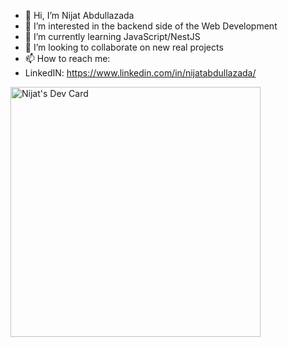 - 👋 Hi, I’m Nijat Abdullazada
- 👀 I’m interested in the backend side of the Web Development
- 🌱 I’m currently learning JavaScript/NestJS
- 💞️ I’m looking to collaborate on new real projects
- 📫 How to reach me:
- LinkedIN: https://www.linkedin.com/in/nijatabdullazada/

<!---
HorrorOTB/HorrorOTB is a ✨ special ✨ repository because its `README.md` (this file) appears on your GitHub profile.
You can click the Preview link to take a look at your changes.
--->

<a href="https://app.daily.dev/neecat"><img src="https://api.daily.dev/devcards/3bfcce99ff024ab7a88ceb7583a65cf9.png?r=0fi" width="400" alt="Nijat's Dev Card"/></a>
